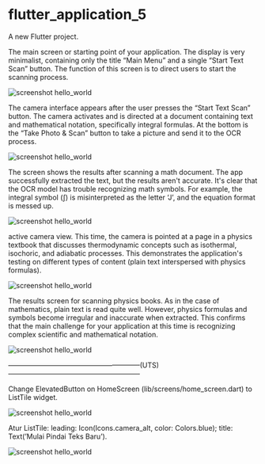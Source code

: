 # flutter_application_5

A new Flutter project.

The main screen or starting point of your application. The display is very minimalist, containing only the title “Main Menu” and a single “Start Text Scan” button. The function of this screen is to direct users to start the scanning process.

![screenshot hello_world](images/1.jpg)

The camera interface appears after the user presses the “Start Text Scan” button. The camera activates and is directed at a document containing text and mathematical notation, specifically integral formulas. At the bottom is the “Take Photo & Scan” button to take a picture and send it to the OCR process.

![screenshot hello_world](images/2.jpg)

The screen shows the results after scanning a math document. The app successfully extracted the text, but the results aren't accurate. It's clear that the OCR model has trouble recognizing math symbols. For example, the integral symbol (∫) is misinterpreted as the letter ‘J’, and the equation format is messed up.

![screenshot hello_world](images/3.jpg)

active camera view. This time, the camera is pointed at a page in a physics textbook that discusses thermodynamic concepts such as isothermal, isochoric, and adiabatic processes. This demonstrates the application's testing on different types of content (plain text interspersed with physics formulas).

![screenshot hello_world](images/4.jpg)

The results screen for scanning physics books. As in the case of mathematics, plain text is read quite well. However, physics formulas and symbols become irregular and inaccurate when extracted. This confirms that the main challenge for your application at this time is recognizing complex scientific and mathematical notation.

![screenshot hello_world](images/5.jpg)

———————————————————(UTS)———————————————————

Change ElevatedButton on HomeScreen (lib/screens/home_screen.dart) to ListTile widget.

![screenshot hello_world](images/6.jpg)

Atur ListTile: leading: Icon(Icons.camera_alt, color: Colors.blue); title: Text(’Mulai Pindai Teks Baru’).

![screenshot hello_world](images/7.jpg)